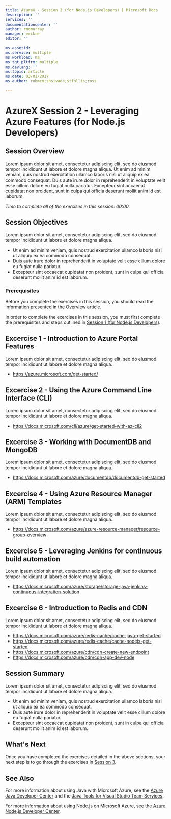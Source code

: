 ```yaml
---
title: AzureX - Session 2 (for Node.js Developers) | Microsoft Docs
description: ''
services: ''
documentationcenter: ''
author: rmcmurray
manager: erikre
editor: ''

ms.assetid: 
ms.service: multiple
ms.workload: na
ms.tgt_pltfrm: multiple
ms.devlang: ''
ms.topic: article
ms.date: 03/01/2017
ms.author: robmcm;shsivada;stfollis;ross

---
```


# AzureX Session 2 - Leveraging Azure Features (for Node.js Developers)

## Session Overview

Lorem ipsum dolor sit amet, consectetur adipiscing elit, sed do eiusmod tempor incididunt ut labore et dolore magna aliqua. Ut enim ad minim veniam, quis nostrud exercitation ullamco laboris nisi ut aliquip ex ea commodo consequat. Duis aute irure dolor in reprehenderit in voluptate velit esse cillum dolore eu fugiat nulla pariatur. Excepteur sint occaecat cupidatat non proident, sunt in culpa qui officia deserunt mollit anim id est laborum.

*Time to complete all of the exercises in this session: 00:00*

## Session Objectives

Lorem ipsum dolor sit amet, consectetur adipiscing elit, sed do eiusmod tempor incididunt ut labore et dolore magna aliqua.

* Ut enim ad minim veniam, quis nostrud exercitation ullamco laboris nisi ut aliquip ex ea commodo consequat.
* Duis aute irure dolor in reprehenderit in voluptate velit esse cillum dolore eu fugiat nulla pariatur.
* Excepteur sint occaecat cupidatat non proident, sunt in culpa qui officia deserunt mollit anim id est laborum.

### Prerequisites

Before you complete the exercises in this session, you should read the information presented in the [Overview] article.

In order to complete the exercises in this session, you must first complete the prerequisites and steps outlined in [Session 1 (for Node.js Developers)][Session1Node].

## Excercise 1 - Introduction to Azure Portal Features

Lorem ipsum dolor sit amet, consectetur adipiscing elit, sed do eiusmod tempor incididunt ut labore et dolore magna aliqua.

* https://azure.microsoft.com/get-started/

## Excercise 2 - Using the Azure Command Line Interface (CLI)

Lorem ipsum dolor sit amet, consectetur adipiscing elit, sed do eiusmod tempor incididunt ut labore et dolore magna aliqua.

* https://docs.microsoft.com/cli/azure/get-started-with-az-cli2

## Excercise 3 - Working with DocumentDB and MongoDB

Lorem ipsum dolor sit amet, consectetur adipiscing elit, sed do eiusmod tempor incididunt ut labore et dolore magna aliqua.

* https://docs.microsoft.com/azure/documentdb/documentdb-get-started

## Excercise 4 - Using Azure Resource Manager (ARM) Templates

Lorem ipsum dolor sit amet, consectetur adipiscing elit, sed do eiusmod tempor incididunt ut labore et dolore magna aliqua.

* https://docs.microsoft.com/azure/azure-resource-manager/resource-group-overview

## Excercise 5 - Leveraging Jenkins for continuous build automation

Lorem ipsum dolor sit amet, consectetur adipiscing elit, sed do eiusmod tempor incididunt ut labore et dolore magna aliqua.

* https://docs.microsoft.com/azure/storage/storage-java-jenkins-continuous-integration-solution

## Excercise 6 - Introduction to Redis and CDN

Lorem ipsum dolor sit amet, consectetur adipiscing elit, sed do eiusmod tempor incididunt ut labore et dolore magna aliqua.

* https://docs.microsoft.com/azure/redis-cache/cache-java-get-started
* https://docs.microsoft.com/azure/redis-cache/cache-nodejs-get-started
* https://docs.microsoft.com/azure/cdn/cdn-create-new-endpoint
* https://docs.microsoft.com/azure/cdn/cdn-app-dev-node

## Session Summary

Lorem ipsum dolor sit amet, consectetur adipiscing elit, sed do eiusmod tempor incididunt ut labore et dolore magna aliqua.

* Ut enim ad minim veniam, quis nostrud exercitation ullamco laboris nisi ut aliquip ex ea commodo consequat.
* Duis aute irure dolor in reprehenderit in voluptate velit esse cillum dolore eu fugiat nulla pariatur.
* Excepteur sint occaecat cupidatat non proident, sunt in culpa qui officia deserunt mollit anim id est laborum.

## What's Next

Once you have completed the exercises detailed in the above sections, your next step is to go through the exercises in [Session 3][Session3].

## See Also

For more information about using Java with Microsoft Azure, see the [Azure Java Developer Center] and the [Java Tools for Visual Studio Team Services].

For more information about using Node.js on Microsoft Azure, see the [Azure Node.js Developer Center].

<!-- URL List -->

[Azure Java Developer Center]: https://azure.microsoft.com/develop/java/
[Java Tools for Visual Studio Team Services]: https://java.visualstudio.com/
[Azure Node.js Developer Center]: https://azure.microsoft.com/develop/nodejs/

[Overview]: ./azurex-overview.md
[Session1Java]: ./azurex-session-1-java.md
[Session1Node]: ./azurex-session-1-nodejs.md
[Session2Java]: ./azurex-session-2-java.md
[Session2Node]: ./azurex-session-2-nodejs.md
[Session3]: ./azurex-session-3.md
[Session4]: ./azurex-session-4.md

<!-- IMG List -->
